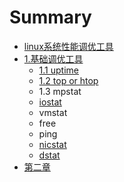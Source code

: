 # Summary

* [linux系统性能调优工具](README.md)
* [1.基础调优工具](chapter1.md)
  * [1.1 uptime](chapter1/uptime.md)
  * [1.2 top or htop](chapter1/top-or-htop.md)
  * 1.3 mpstat
  * [iostat](chapter1/iostat.md)
  * vmstat
  * free
  * ping
  * [nicstat](chapter1/nicstat.md)
  * [dstat](dstat.md)
* [第二章](di-er-zhang.md)

